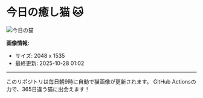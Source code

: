 # 今日の癒し猫 🐱

![今日の猫](https://cdn2.thecatapi.com/images/1f6.jpg)

**画像情報:**
- サイズ: 2048 x 1535
- 最終更新: 2025-10-28 01:02

---

このリポジトリは毎日朝9時に自動で猫画像が更新されます。
GitHub Actionsの力で、365日違う猫に出会えます！
